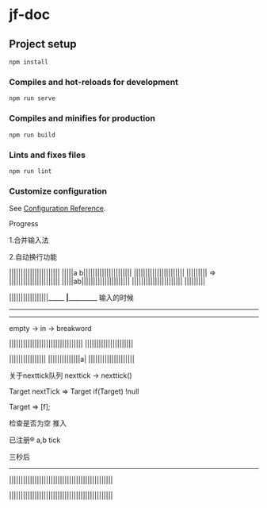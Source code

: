 # jf-doc

## Project setup
```
npm install
```

### Compiles and hot-reloads for development
```
npm run serve
```

### Compiles and minifies for production
```
npm run build
```

### Lints and fixes files
```
npm run lint
```

### Customize configuration
See [Configuration Reference](https://cli.vuejs.org/config/).


Progress 

1.合并输入法

2.自动换行功能




||||||||||||||||||||||
|||||a
b|||||||||||||||||||||
||||||||||||||||||||||
|||||||||
=>
||||||||||||||||||||||
|||||ab|||||||||||||||||||||
||||||||||||||||||||||
|||||||||



|||||||||||||||||_____
__|___________
输入的时候

_____
______________

empty -> in -> breakword


||||||||||||||||||||||||||||||||
|||||||||||||||||||||


||||||||||||||||
||||||||||||||a|
||||||||||||||||||||



关于nexttick队列
nexttick -> 
    nexttick()


Target 
nextTick => Target if(Target)  !null

Target => [f];

检查是否为空
推入

已注册®️ 
a,b tick


三秒后 

__________



|||||||||||||||||||||||||||||||||||||||||||||

|||||||||||||||||||||||||||||||||||||||||||||




   










